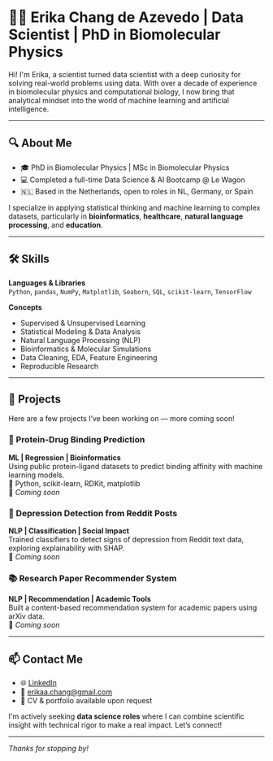 # 👩‍🔬 Erika Chang de Azevedo | Data Scientist | PhD in Biomolecular Physics

Hi! I'm Erika, a scientist turned data scientist with a deep curiosity for solving real-world problems using data. With over a decade of experience in biomolecular physics and computational biology, I now bring that analytical mindset into the world of machine learning and artificial intelligence.

---

## 🔍 About Me

- 🎓 PhD in Biomolecular Physics | MSc in Biomolecular Physics  
- 💻 Completed a full-time Data Science & AI Bootcamp @ Le Wagon  
- 🇳🇱 Based in the Netherlands, open to roles in NL, Germany, or Spain

I specialize in applying statistical thinking and machine learning to complex datasets, particularly in **bioinformatics**, **healthcare**, **natural language processing**, and **education**.

---

## 🛠️ Skills

**Languages & Libraries**  
`Python`, `pandas`, `NumPy`, `Matplotlib`, `Seaborn`, `SQL`, `scikit-learn`, `TensorFlow`

**Concepts**  
- Supervised & Unsupervised Learning  
- Statistical Modeling & Data Analysis  
- Natural Language Processing (NLP)  
- Bioinformatics & Molecular Simulations  
- Data Cleaning, EDA, Feature Engineering  
- Reproducible Research

---

## 📂 Projects

Here are a few projects I’ve been working on — more coming soon!

### 🔬 Protein-Drug Binding Prediction  
**ML | Regression | Bioinformatics**  
Using public protein-ligand datasets to predict binding affinity with machine learning models.  
🧪 Python, scikit-learn, RDKit, matplotlib  
📍 _Coming soon_

### 🧠 Depression Detection from Reddit Posts  
**NLP | Classification | Social Impact**  
Trained classifiers to detect signs of depression from Reddit text data, exploring explainability with SHAP.  
📍 _Coming soon_

### 📚 Research Paper Recommender System  
**NLP | Recommendation | Academic Tools**  
Built a content-based recommendation system for academic papers using arXiv data.  
📍 _Coming soon_

---

## 📫 Contact Me

- 🌐 [LinkedIn](https://www.linkedin.com/in/ecdazevedo)  
- 📧 erikaa.chang@gmail.com 
- 💼 CV & portfolio available upon request

I'm actively seeking **data science roles** where I can combine scientific insight with technical rigor to make a real impact. Let’s connect!

---

_Thanks for stopping by!_
